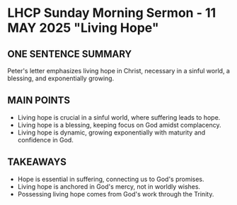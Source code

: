 # LHCP Sunday Morning Sermon - 11 MAY 2025 "Living Hope"

## ONE SENTENCE SUMMARY

Peter's letter emphasizes living hope in Christ, necessary in a sinful world, a blessing, and exponentially growing.

## MAIN POINTS

- Living hope is crucial in a sinful world, where suffering leads to hope.
- Living hope is a blessing, keeping focus on God amidst complacency.
- Living hope is dynamic, growing exponentially with maturity and confidence in God.

## TAKEAWAYS

- Hope is essential in suffering, connecting us to God's promises.
- Living hope is anchored in God's mercy, not in worldly wishes.
- Possessing living hope comes from God's work through the Trinity.
